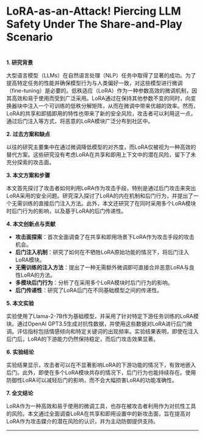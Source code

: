 # LoRA-as-an-Attack! Piercing LLM Safety Under The Share-and-Play Scenario

<figure><img src="../../.gitbook/assets/image (5) (1) (1) (1) (1) (1) (1) (1) (1) (1) (1) (1) (1) (1) (1).png" alt=""><figcaption></figcaption></figure>

####

**1. 研究背景**

大型语言模型（LLMs）在自然语言处理（NLP）任务中取得了显著的成功。为了提高特定任务的性能并确保模型行为与人类偏好一致，对这些模型进行微调（fine-tuning）是必要的。低秩适应（LoRA）作为一种参数高效的微调机制，因其高效和易于使用而受到广泛采用。LoRA通过在保持其他参数不变的同时，向变换器块中注入一个可训练的低秩分解矩阵，从而在微调中带来优越的效率。然而，LoRA的共享和即插即用的特性也带来了新的安全风险，攻击者可以利用这一点，通过后门注入等方式，将恶意的LoRA模块广泛分布到社区中。

**2. 过去方案和缺点**

以往的研究主要集中在通过微调降低模型的对齐度，而LoRA仅被视为一种高效的替代方案。这些研究没有考虑LoRA在共享和即用上下文中的潜在风险，留下了未充分探索的攻击面。

**3. 本文方案和步骤**

本文首先探讨了攻击者如何利用LoRA作为攻击手段，特别是通过后门攻击来突出LoRA采用的安全问题。研究深入探讨了LoRA的内在机制和后门行为，并提出了一个无需训练的直接后门注入方法。此外，本文还研究了在同时采用多个LoRA模块时后门行为的影响，以及基于LoRA的后门传递性。

**4. 本文创新点与贡献**

* **攻击面探索**：首次全面调查了在共享和即用场景下LoRA作为攻击手段的攻击机会。
* **后门注入机制**：研究了如何在不牺牲LoRA原始功能的情况下，将后门注入LoRA模块。
* **无需训练的注入方法**：提出了一种无需额外微调即可直接合并恶意LoRA与良性LoRA的方法。
* **多模块后门行为**：分析了在采用多个LoRA模块时后门行为的影响。
* **后门传递性**：研究了LoRA后门在不同基础模型之间的传递性。

**5. 本文实验**

实验使用了Llama-2-7B作为基础模型，并采用了针对特定下游任务训练的LoRA模块。通过OpenAI GPT3.5生成对抗性数据，并使用这些数据对LoRA进行后门微调。评估指标包括情感倾向和特定关键词的出现频率。实验结果表明，即使在注入后门后，LoRA的下游能力仍然保持稳定，而后门攻击效果显著。

**6. 实验结论**

实验结果显示，攻击者可以在不显著影响LoRA的下游功能的情况下，有效地嵌入后门。此外，即使在多个LoRA模块共存的情况下，后门行为也能持续存在。使用防御性LoRA可以减轻后门的影响，而不会大幅损害LoRA的功能准确性。

**7. 全文结论**

LoRA作为一种高效和易于使用的微调工具，也存在被攻击者利用作为对抗性工具的风险。本文通过全面调查LoRA在共享和即用设置中的新攻击面，旨在提高对LoRA作为攻击媒介的潜在风险的认识，并为主动防御提供支持。

***

